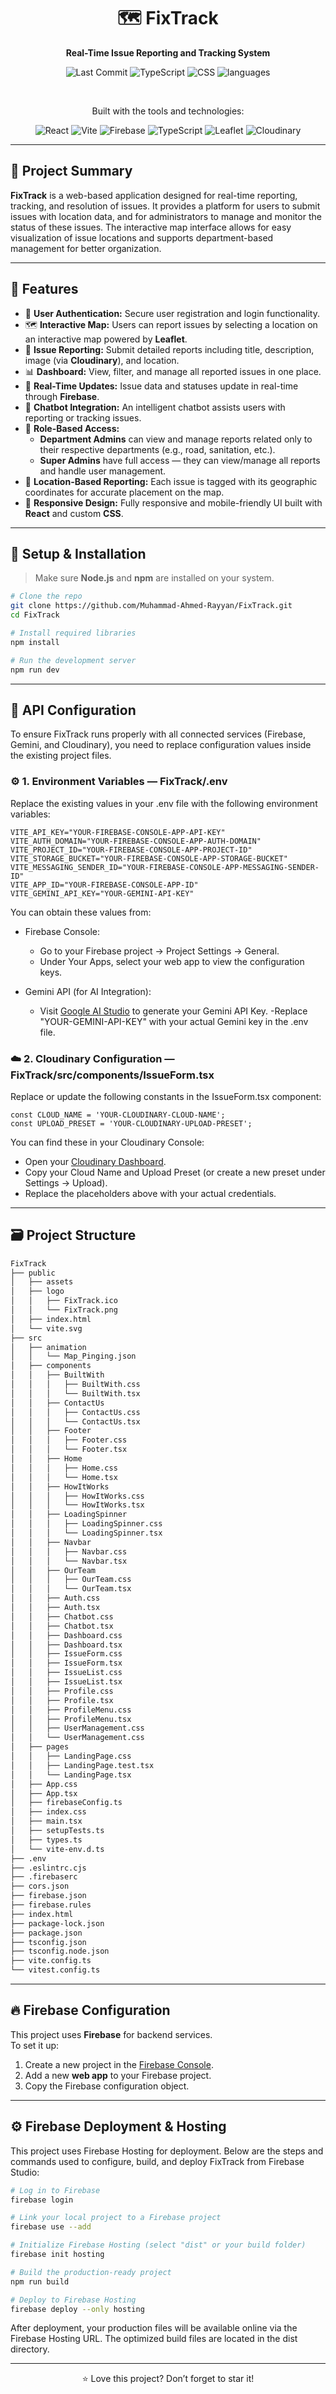 <div align="center">

# 🗺️ FixTrack

**Real-Time Issue Reporting and Tracking System**

![Last Commit](https://img.shields.io/github/last-commit/Muhammad-Ahmed-Rayyan/FixTrack)
![TypeScript](https://img.shields.io/badge/TypeScript-61.9%25-blue?logo=typescript)
![CSS](https://img.shields.io/badge/CSS-37.2%25-orange?logo=css3)
![languages](https://img.shields.io/github/languages/count/Muhammad-Ahmed-Rayyan/FixTrack)

<br>

Built with the tools and technologies: 

![React](https://img.shields.io/badge/React-%2361DAFB.svg?style=for-the-badge&logo=react&logoColor=black)
![Vite](https://img.shields.io/badge/Vite-%23646CFF.svg?style=for-the-badge&logo=vite&logoColor=white)
![Firebase](https://img.shields.io/badge/Firebase-%23FFCA28.svg?style=for-the-badge&logo=firebase&logoColor=c1121f)
![TypeScript](https://img.shields.io/badge/TypeScript-%233178C6.svg?style=for-the-badge&logo=typescript&logoColor=white)
![Leaflet](https://img.shields.io/badge/Leaflet-%23199900.svg?style=for-the-badge&logo=leaflet&logoColor=white)
![Cloudinary](https://img.shields.io/badge/Cloudinary-%233498DB.svg?style=for-the-badge&logo=cloudinary&logoColor=white)

</div>

---

## 🧠 Project Summary

**FixTrack** is a web-based application designed for real-time reporting, tracking, and resolution of issues. It provides a platform for users to submit issues with location data, and for administrators to manage and monitor the status of these issues. The interactive map interface allows for easy visualization of issue locations and supports department-based management for better organization.

---

## 🚀 Features

- 🔐 **User Authentication:** Secure user registration and login functionality.
- 🗺️ **Interactive Map:** Users can report issues by selecting a location on an interactive map powered by **Leaflet**.
- 📝 **Issue Reporting:** Submit detailed reports including title, description, image (via **Cloudinary**), and location.
- 📊 **Dashboard:** View, filter, and manage all reported issues in one place.
- 🔔 **Real-Time Updates:** Issue data and statuses update in real-time through **Firebase**.
- 🤖 **Chatbot Integration:** An intelligent chatbot assists users with reporting or tracking issues.
- 👥 **Role-Based Access:**
  - **Department Admins** can view and manage reports related only to their respective departments (e.g., road, sanitation, etc.).
  - **Super Admins** have full access — they can view/manage all reports and handle user management.
- 🧭 **Location-Based Reporting:** Each issue is tagged with its geographic coordinates for accurate placement on the map.
- 🎨 **Responsive Design:** Fully responsive and mobile-friendly UI built with **React** and custom **CSS**.

---

## 🔧 Setup & Installation

> Make sure **Node.js** and **npm** are installed on your system.

```bash
# Clone the repo
git clone https://github.com/Muhammad-Ahmed-Rayyan/FixTrack.git
cd FixTrack

# Install required libraries
npm install

# Run the development server
npm run dev
```

---

## 🔑 API Configuration

To ensure FixTrack runs properly with all connected services (Firebase, Gemini, and Cloudinary), you need to replace configuration values inside the existing project files.

### ⚙️ 1. Environment Variables — FixTrack/.env

Replace the existing values in your .env file with the following environment variables:
```.env
VITE_API_KEY="YOUR-FIREBASE-CONSOLE-APP-API-KEY"
VITE_AUTH_DOMAIN="YOUR-FIREBASE-CONSOLE-APP-AUTH-DOMAIN"
VITE_PROJECT_ID="YOUR-FIREBASE-CONSOLE-APP-PROJECT-ID"
VITE_STORAGE_BUCKET="YOUR-FIREBASE-CONSOLE-APP-STORAGE-BUCKET"
VITE_MESSAGING_SENDER_ID="YOUR-FIREBASE-CONSOLE-APP-MESSAGING-SENDER-ID"
VITE_APP_ID="YOUR-FIREBASE-CONSOLE-APP-ID"
VITE_GEMINI_API_KEY="YOUR-GEMINI-API-KEY"
```
You can obtain these values from:

- Firebase Console:
  - Go to your Firebase project → Project Settings → General.
  - Under Your Apps, select your web app to view the configuration keys.

- Gemini API (for AI Integration):
  - Visit [Google AI Studio](https://makersuite.google.com/app/apikey) to generate your Gemini API Key.
  -Replace "YOUR-GEMINI-API-KEY" with your actual Gemini key in the .env file.

### ☁️ 2. Cloudinary Configuration — FixTrack/src/components/IssueForm.tsx

Replace or update the following constants in the IssueForm.tsx component:
```tsx
const CLOUD_NAME = 'YOUR-CLOUDINARY-CLOUD-NAME';
const UPLOAD_PRESET = 'YOUR-CLOUDINARY-UPLOAD-PRESET';
```
You can find these in your Cloudinary Console:
- Open your [Cloudinary Dashboard](https://cloudinary.com/console).
- Copy your Cloud Name and Upload Preset (or create a new preset under Settings → Upload).
- Replace the placeholders above with your actual credentials.

---

## 🗃️ Project Structure

```bash
FixTrack
├── public
│   ├── assets
│   ├── logo
│   │   ├── FixTrack.ico
│   │   └── FixTrack.png
│   ├── index.html
│   └── vite.svg
├── src
│   ├── animation
│   │   └── Map_Pinging.json
│   ├── components
│   │   ├── BuiltWith
│   │   │   ├── BuiltWith.css
│   │   │   └── BuiltWith.tsx
│   │   ├── ContactUs
│   │   │   ├── ContactUs.css
│   │   │   └── ContactUs.tsx
│   │   ├── Footer
│   │   │   ├── Footer.css
│   │   │   └── Footer.tsx
│   │   ├── Home
│   │   │   ├── Home.css
│   │   │   └── Home.tsx
│   │   ├── HowItWorks
│   │   │   ├── HowItWorks.css
│   │   │   └── HowItWorks.tsx
│   │   ├── LoadingSpinner
│   │   │   ├── LoadingSpinner.css
│   │   │   └── LoadingSpinner.tsx
│   │   ├── Navbar
│   │   │   ├── Navbar.css
│   │   │   └── Navbar.tsx
│   │   ├── OurTeam
│   │   │   ├── OurTeam.css
│   │   │   └── OurTeam.tsx
│   │   ├── Auth.css
│   │   ├── Auth.tsx
│   │   ├── Chatbot.css
│   │   ├── Chatbot.tsx
│   │   ├── Dashboard.css
│   │   ├── Dashboard.tsx
│   │   ├── IssueForm.css
│   │   ├── IssueForm.tsx
│   │   ├── IssueList.css
│   │   ├── IssueList.tsx
│   │   ├── Profile.css
│   │   ├── Profile.tsx
│   │   ├── ProfileMenu.css
│   │   ├── ProfileMenu.tsx
│   │   ├── UserManagement.css
│   │   └── UserManagement.css
│   ├── pages
│   │   ├── LandingPage.css
│   │   ├── LandingPage.test.tsx
│   │   └── LandingPage.tsx
│   ├── App.css
│   ├── App.tsx
│   ├── firebaseConfig.ts
│   ├── index.css
│   ├── main.tsx
│   ├── setupTests.ts
│   ├── types.ts
│   └── vite-env.d.ts
├── .env
├── .eslintrc.cjs
├── .firebaserc
├── cors.json
├── firebase.json
├── firebase.rules
├── index.html
├── package-lock.json
├── package.json
├── tsconfig.json
├── tsconfig.node.json
├── vite.config.ts
└── vitest.config.ts
```

---

## 🔥 Firebase Configuration

This project uses **Firebase** for backend services.  
To set it up:

1. Create a new project in the [Firebase Console](https://console.firebase.google.com/).
2. Add a new **web app** to your Firebase project.
3. Copy the Firebase configuration object.

---

## ⚙️ Firebase Deployment & Hosting

This project uses Firebase Hosting for deployment.
Below are the steps and commands used to configure, build, and deploy FixTrack from Firebase Studio:
```bash
# Log in to Firebase
firebase login

# Link your local project to a Firebase project
firebase use --add

# Initialize Firebase Hosting (select "dist" or your build folder)
firebase init hosting

# Build the production-ready project
npm run build

# Deploy to Firebase Hosting
firebase deploy --only hosting
```
After deployment, your production files will be available online via the Firebase Hosting URL.
The optimized build files are located in the dist directory.

---

<div align="center">

⭐ Love this project? Don’t forget to star it!

</div>
